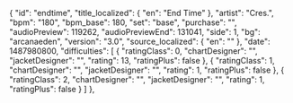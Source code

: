{
      "id": "endtime",
      "title_localized": {
        "en": "End Time"
      },
      "artist": "Cres.",
      "bpm": "180",
      "bpm_base": 180,
      "set": "base",
      "purchase": "",
      "audioPreview": 119262,
      "audioPreviewEnd": 131041,
      "side": 1,
      "bg": "arcanaeden",
      "version": "3.0",
      "source_localized": {
        "en": ""
      },
      "date": 1487980800,
      "difficulties": [
        {
          "ratingClass": 0,
          "chartDesigner": "",
          "jacketDesigner": "",
          "rating": 13,
          "ratingPlus": false
        },
        {
          "ratingClass": 1,
          "chartDesigner": "",
          "jacketDesigner": "",
          "rating": 1,
          "ratingPlus": false
        },
        {
          "ratingClass": 2,
          "chartDesigner": "",
          "jacketDesigner": "",
          "rating": 1,
          "ratingPlus": false
        }
      ]
    },